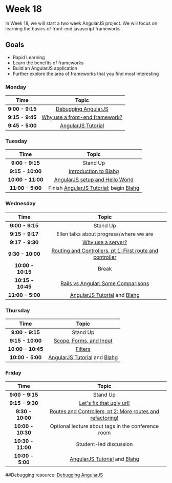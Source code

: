 # Week 18

In Week 18, we will start a two week AngularJS project. We will focus on learning the 
basics of front-end javascript frameworks.

## Goals
- Rapid Learning
- Learn the benefits of frameworks
- Build an AngularJS application
- Further explore the area of frameworks that you find most interesting

### Monday

| Time             | Topic                                                      |
|:----------------:|:----------------------------------------------------------:|
| **9:00 - 9:15**  | [Debugging AngularJS](debugging.md)                        |
| **9:15 - 9:45**  | [Why use a front-end framework?](monday/why-frameworks.md) |
| **9:45 - 5:00**  | [AngularJS Tutorial](https://docs.angularjs.org/tutorial)  |

### Tuesday

| Time              | Topic                                                        |
|:-----------------:|:------------------------------------------------------------:|
| **9:00 - 9:15**   | Stand Up                                                     |
| **9:15 - 10:00**  | [Introduction to Blahg](blog.md)              |
| **10:00 - 11:00** | [AngularJS setup and Hello World](tuesday/angular-setup.md) |
| **11:00 - 5:00**  | Finish [AngularJS Tutorial](https://docs.angularjs.org/tutorial); begin [Blahg](blog.md) |

### Wednesday

| Time              | Topic                                               |
|:-----------------:|:---------------------------------------------------:|
| **9:00 - 9:15**   | Stand Up                                            |
| **9:15 - 9:17**   | Ellen talks about progress/where we are             |
| **9:17 - 9:30**   | [Why use a server?](wednesday/why-server.md)        |
| **9:30 - 10:00**  | [Routing and Controllers, pt 1: First route and controller](wednesday/routing-pt-1.md) |
| **10:00 - 10:15** | Break                                               |
| **10:15 - 10:45** | [Rails vs Angular: Some Comparisons](wednesday/rails-v-ng.md) |
| **11:00 - 5:00**  | [AngularJS Tutorial](https://docs.angularjs.org/tutorial) and [Blahg](blog.md) |

### Thursday

| Time              | Topic                                                         |
|:-----------------:|:-------------------------------------------------------------:|
| **9:00 - 9:15**   | Stand Up                                                      |
| **9:15 - 10:00**  | [Scope, Forms, and Input](thursday/scope-forms-user-input.md) |
| **10:00 - 10:45** | [Filters](thursday/filters.md)                                |
| **10:00 - 5:00**  | [AngularJS Tutorial](https://docs.angularjs.org/tutorial) and [Blahg](blog.md) |

### Friday

| Time              | Topic                                              |
|:-----------------:|:--------------------------------------------------:|
| **9:00 - 9:15**   | Stand Up                                           |
| **9:15 - 9:30**   | [Let's fix that ugly url!](friday/fix-url.md)      |
| **9:30 - 10:00**  | [Routes and Controllers, pt 2: More routes and refactoring!](friday/routing-pt-2.md) |
| **10:00 - 10:30** | Optional lecture about tags in the conference room |
| **10:30 - 11:00** | Student-led discussion                             |
| **10:00 - 5:00**  | [AngularJS Tutorial](https://docs.angularjs.org/tutorial) and [Blahg](blog.md) |


##Debugging resource:
[Debugging AngularJS](debugging.md)